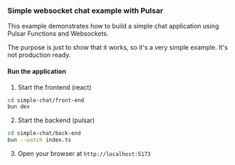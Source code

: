 ### Simple websocket chat example with Pulsar

This example demonstrates how to build a simple chat application using Pulsar Functions and Websockets.

The purpose is just to show that it works, so it's a very simple example. It's not production ready.

#### Run the application

1. Start the frontend (react)

```bash
cd simple-chat/front-end
bun dev
```

2. Start the backend (pulsar)

```bash
cd simple-chat/back-end
bun --watch index.ts
```

3. Open your browser at `http://localhost:5173`